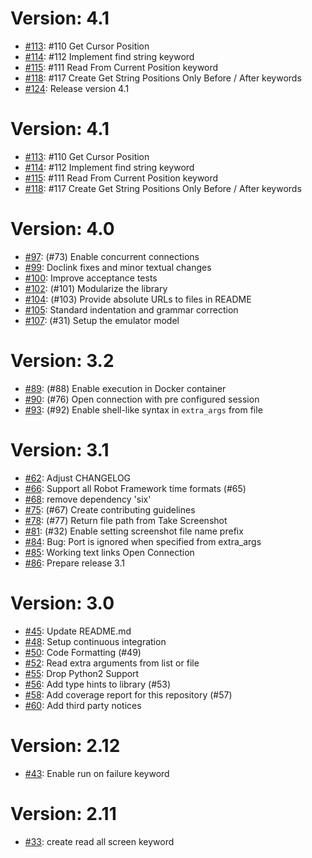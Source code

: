 # Version: 4.1

* [#113](https://github.com/Altran-PT-GDC/Robot-Framework-Mainframe-3270-Library/pull/113): #110 Get Cursor Position 
* [#114](https://github.com/Altran-PT-GDC/Robot-Framework-Mainframe-3270-Library/pull/114): #112 Implement find string keyword
* [#115](https://github.com/Altran-PT-GDC/Robot-Framework-Mainframe-3270-Library/pull/115): #111 Read From Current Position keyword
* [#118](https://github.com/Altran-PT-GDC/Robot-Framework-Mainframe-3270-Library/pull/118): #117 Create Get String Positions Only Before / After keywords
* [#124](https://github.com/Altran-PT-GDC/Robot-Framework-Mainframe-3270-Library/pull/124): Release version 4.1


# Version: 4.1

* [#113](https://github.com/Altran-PT-GDC/Robot-Framework-Mainframe-3270-Library/pull/113): #110 Get Cursor Position 
* [#114](https://github.com/Altran-PT-GDC/Robot-Framework-Mainframe-3270-Library/pull/114): #112 Implement find string keyword
* [#115](https://github.com/Altran-PT-GDC/Robot-Framework-Mainframe-3270-Library/pull/115): #111 Read From Current Position keyword
* [#118](https://github.com/Altran-PT-GDC/Robot-Framework-Mainframe-3270-Library/pull/118): #117 Create Get String Positions Only Before / After keywords


# Version: 4.0

* [#97](https://github.com/Altran-PT-GDC/Robot-Framework-Mainframe-3270-Library/pull/97): (#73) Enable concurrent connections
* [#99](https://github.com/Altran-PT-GDC/Robot-Framework-Mainframe-3270-Library/pull/99): Doclink fixes and minor textual changes
* [#100](https://github.com/Altran-PT-GDC/Robot-Framework-Mainframe-3270-Library/pull/100): Improve acceptance tests
* [#102](https://github.com/Altran-PT-GDC/Robot-Framework-Mainframe-3270-Library/pull/102): (#101) Modularize the library
* [#104](https://github.com/Altran-PT-GDC/Robot-Framework-Mainframe-3270-Library/pull/104): (#103) Provide absolute URLs to files in README
* [#105](https://github.com/Altran-PT-GDC/Robot-Framework-Mainframe-3270-Library/pull/105): Standard indentation and grammar correction
* [#107](https://github.com/Altran-PT-GDC/Robot-Framework-Mainframe-3270-Library/pull/107): (#31) Setup the emulator model


# Version: 3.2

* [#89](https://github.com/Altran-PT-GDC/Robot-Framework-Mainframe-3270-Library/pull/89): (#88) Enable execution in Docker container
* [#90](https://github.com/Altran-PT-GDC/Robot-Framework-Mainframe-3270-Library/pull/90): (#76) Open connection with pre configured session 
* [#93](https://github.com/Altran-PT-GDC/Robot-Framework-Mainframe-3270-Library/pull/93): (#92) Enable shell-like syntax in `extra_args` from file


# Version: 3.1

* [#62](https://github.com/Altran-PT-GDC/Robot-Framework-Mainframe-3270-Library/pull/62): Adjust CHANGELOG
* [#66](https://github.com/Altran-PT-GDC/Robot-Framework-Mainframe-3270-Library/pull/66): Support all Robot Framework time formats (#65)
* [#68](https://github.com/Altran-PT-GDC/Robot-Framework-Mainframe-3270-Library/pull/68): remove dependency 'six'
* [#75](https://github.com/Altran-PT-GDC/Robot-Framework-Mainframe-3270-Library/pull/75): (#67) Create contributing guidelines
* [#78](https://github.com/Altran-PT-GDC/Robot-Framework-Mainframe-3270-Library/pull/78): (#77) Return file path from Take Screenshot
* [#81](https://github.com/Altran-PT-GDC/Robot-Framework-Mainframe-3270-Library/pull/81): (#32) Enable setting screenshot file name prefix
* [#84](https://github.com/Altran-PT-GDC/Robot-Framework-Mainframe-3270-Library/pull/84): Bug: Port is ignored when specified from extra_args
* [#85](https://github.com/Altran-PT-GDC/Robot-Framework-Mainframe-3270-Library/pull/85): Working text links Open Connection
* [#86](https://github.com/Altran-PT-GDC/Robot-Framework-Mainframe-3270-Library/pull/86): Prepare release 3.1


# Version: 3.0

* [#45](https://github.com/Altran-PT-GDC/Robot-Framework-Mainframe-3270-Library/pull/45): Update README.md
* [#48](https://github.com/Altran-PT-GDC/Robot-Framework-Mainframe-3270-Library/pull/48): Setup continuous integration
* [#50](https://github.com/Altran-PT-GDC/Robot-Framework-Mainframe-3270-Library/pull/50): Code Formatting (#49)
* [#52](https://github.com/Altran-PT-GDC/Robot-Framework-Mainframe-3270-Library/pull/52): Read extra arguments from list or file
* [#55](https://github.com/Altran-PT-GDC/Robot-Framework-Mainframe-3270-Library/pull/55): Drop Python2 Support
* [#56](https://github.com/Altran-PT-GDC/Robot-Framework-Mainframe-3270-Library/pull/56): Add type hints to library (#53)
* [#58](https://github.com/Altran-PT-GDC/Robot-Framework-Mainframe-3270-Library/pull/58): Add coverage report for this repository (#57)
* [#60](https://github.com/Altran-PT-GDC/Robot-Framework-Mainframe-3270-Library/pull/60): Add third party notices


# Version: 2.12

* [#43](https://github.com/Altran-PT-GDC/Robot-Framework-Mainframe-3270-Library/pull/43): Enable run on failure keyword


# Version: 2.11

* [#33](https://github.com/Altran-PT-GDC/Robot-Framework-Mainframe-3270-Library/pull/33): create read all screen keyword
